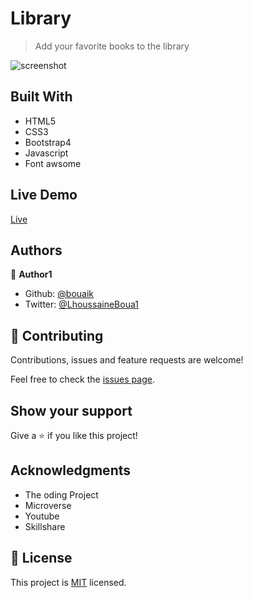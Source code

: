 # Library

> Add your favorite books to the library


![screenshot](https://i.imgur.com/gmXijOQ.png)

## Built With

- HTML5
- CSS3
- Bootstrap4
- Javascript
- Font awsome

## Live Demo
 [Live](https://rawcdn.githack.com/bouaik/Library/ea400dbeb263c64d62965c91c7cabd64e86e6e98/index.html)


## Authors

👤 **Author1**

- Github: [@bouaik](https://github.com/bouaik)
- Twitter: [@LhoussaineBoua1](https://twitter.com/LhoussaineBoua1)

## 🤝 Contributing

Contributions, issues and feature requests are welcome!

Feel free to check the [issues page](issues/).

## Show your support

Give a ⭐️ if you like this project!

## Acknowledgments
- The oding Project
- Microverse
- Youtube
- Skillshare

## 📝 License

This project is [MIT](lic.url) licensed.